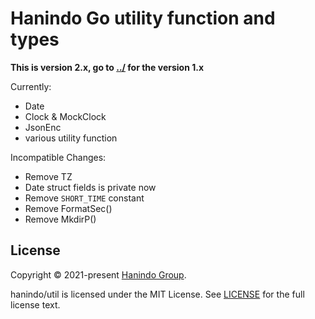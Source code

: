 # Hanindo Go utility function and types

**This is version 2.x, go to [../](../) for the version 1.x**

Currently:
- Date
- Clock & MockClock
- JsonEnc
- various utility function

Incompatible Changes:
- Remove TZ
- Date struct fields is private now
- Remove `SHORT_TIME` constant
- Remove FormatSec()
- Remove MkdirP()

## License
Copyright © 2021-present [Hanindo Group](https://github.com/hanindo).

hanindo/util is licensed under the MIT License.  See [LICENSE](LICENSE) for the full license text.
